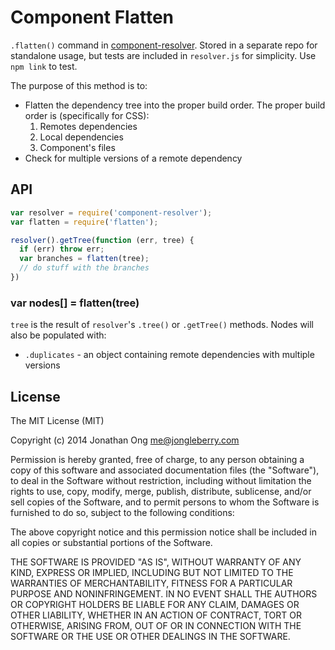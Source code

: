 # Component Flatten

`.flatten()` command in [component-resolver](https://github.com/component/resolver.js). Stored in a separate repo for standalone usage, but tests are included in `resolver.js` for simplicity. Use `npm link` to test.

The purpose of this method is to:

- Flatten the dependency tree into the proper build order. The proper build order is (specifically for CSS):
  1. Remotes dependencies
  2. Local dependencies
  3. Component's files
- Check for multiple versions of a remote dependency

## API

```js
var resolver = require('component-resolver');
var flatten = require('flatten');

resolver().getTree(function (err, tree) {
  if (err) throw err;
  var branches = flatten(tree);
  // do stuff with the branches
})
```

### var nodes[] = flatten(tree)

`tree` is the result of `resolver`'s `.tree()` or `.getTree()` methods. Nodes will also be populated with:

- `.duplicates` - an object containing remote dependencies with multiple versions

## License

The MIT License (MIT)

Copyright (c) 2014 Jonathan Ong me@jongleberry.com

Permission is hereby granted, free of charge, to any person obtaining a copy
of this software and associated documentation files (the "Software"), to deal
in the Software without restriction, including without limitation the rights
to use, copy, modify, merge, publish, distribute, sublicense, and/or sell
copies of the Software, and to permit persons to whom the Software is
furnished to do so, subject to the following conditions:

The above copyright notice and this permission notice shall be included in
all copies or substantial portions of the Software.

THE SOFTWARE IS PROVIDED "AS IS", WITHOUT WARRANTY OF ANY KIND, EXPRESS OR
IMPLIED, INCLUDING BUT NOT LIMITED TO THE WARRANTIES OF MERCHANTABILITY,
FITNESS FOR A PARTICULAR PURPOSE AND NONINFRINGEMENT. IN NO EVENT SHALL THE
AUTHORS OR COPYRIGHT HOLDERS BE LIABLE FOR ANY CLAIM, DAMAGES OR OTHER
LIABILITY, WHETHER IN AN ACTION OF CONTRACT, TORT OR OTHERWISE, ARISING FROM,
OUT OF OR IN CONNECTION WITH THE SOFTWARE OR THE USE OR OTHER DEALINGS IN
THE SOFTWARE.
